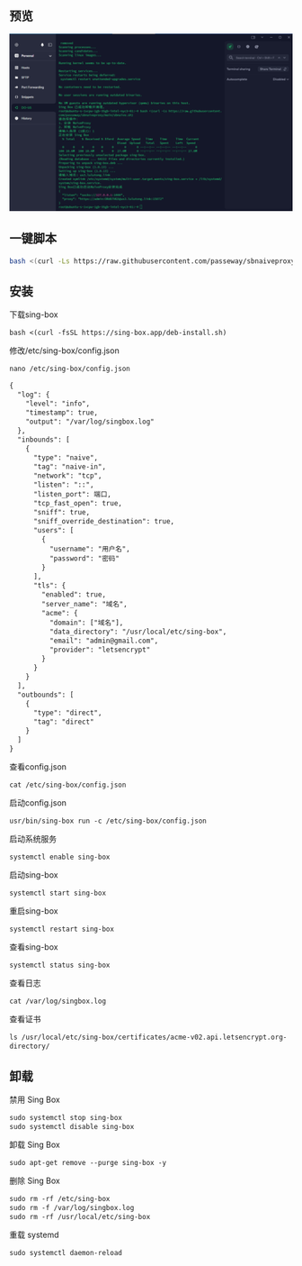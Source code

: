 ## 预览

![preview](预览.png)

## 一键脚本
```bash
bash <(curl -Ls https://raw.githubusercontent.com/passeway/sbnaiveproxy/main/sbnaive.sh)
```
## 安装
下载sing-box
```
bash <(curl -fsSL https://sing-box.app/deb-install.sh)
```
修改/etc/sing-box/config.json
```
nano /etc/sing-box/config.json
```
```
{
  "log": {
    "level": "info",
    "timestamp": true,
    "output": "/var/log/singbox.log"
  },
  "inbounds": [
    {
      "type": "naive",
      "tag": "naive-in",
      "network": "tcp",
      "listen": "::",
      "listen_port": 端口,
      "tcp_fast_open": true,
      "sniff": true,
      "sniff_override_destination": true,
      "users": [
        {
          "username": "用户名",
          "password": "密码"
        }
      ],
      "tls": {
        "enabled": true,
        "server_name": "域名",
        "acme": {
          "domain": ["域名"],
          "data_directory": "/usr/local/etc/sing-box",
          "email": "admin@gmail.com",
          "provider": "letsencrypt"
        }
      }
    }
  ],
  "outbounds": [
    {
      "type": "direct",
      "tag": "direct"
    }
  ]
}
```
查看config.json
```
cat /etc/sing-box/config.json
```
启动config.json
```
usr/bin/sing-box run -c /etc/sing-box/config.json
```
启动系统服务
```
systemctl enable sing-box
```
启动sing-box
```
systemctl start sing-box
```
重启sing-box
```
systemctl restart sing-box
```
查看sing-box
```
systemctl status sing-box
```
查看日志
```
cat /var/log/singbox.log
```
查看证书
```
ls /usr/local/etc/sing-box/certificates/acme-v02.api.letsencrypt.org-directory/
```


## 卸载
禁用 Sing Box
```
sudo systemctl stop sing-box
sudo systemctl disable sing-box
```
卸载 Sing Box
```
sudo apt-get remove --purge sing-box -y
```
删除 Sing Box
```
sudo rm -rf /etc/sing-box
sudo rm -f /var/log/singbox.log
sudo rm -rf /usr/local/etc/sing-box
```
重载 systemd
```
sudo systemctl daemon-reload
```

